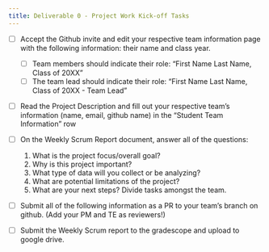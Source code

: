 ```yaml
---
title: Deliverable 0 - Project Work Kick-off Tasks
---
```



- [ ] Accept the Github invite and edit your respective team information page with the following information: their name and class year. 
    - [ ] Team members should indicate their role: “First Name Last Name, Class of 20XX”
    - [ ] The team lead should indicate their role: “First Name Last Name,  Class of 20XX - Team Lead” 

- [ ] Read the Project Description and fill out your respective team’s information (name, email, github name) in the “Student Team Information” row

- [ ] On the Weekly Scrum Report document, answer all of the questions:
    1. What is the project focus/overall goal?
    2. Why is this project important?
    3. What type of data will you collect or be analyzing?
    4. What are potential limitations of the project?
    5. What are your next steps? Divide tasks amongst the team. 

- [ ] Submit all of the following information as a PR to your team’s branch on github. (Add your PM and TE as reviewers!) 

- [ ] Submit the Weekly Scrum report to the gradescope and upload to google drive.
